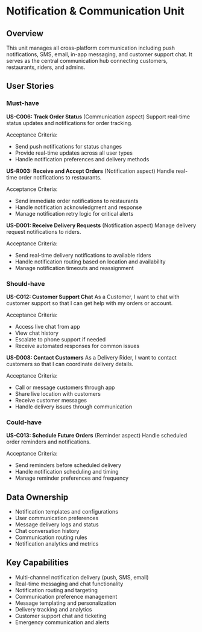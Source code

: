 # Notification & Communication Unit

## Overview
This unit manages all cross-platform communication including push notifications, SMS, email, in-app messaging, and customer support chat. It serves as the central communication hub connecting customers, restaurants, riders, and admins.

## User Stories

### Must-have

**US-C006: Track Order Status** (Communication aspect)
Support real-time status updates and notifications for order tracking.

Acceptance Criteria:
- Send push notifications for status changes
- Provide real-time updates across all user types
- Handle notification preferences and delivery methods

**US-R003: Receive and Accept Orders** (Notification aspect)
Handle real-time order notifications to restaurants.

Acceptance Criteria:
- Send immediate order notifications to restaurants
- Handle notification acknowledgment and response
- Manage notification retry logic for critical alerts

**US-D001: Receive Delivery Requests** (Notification aspect)
Manage delivery request notifications to riders.

Acceptance Criteria:
- Send real-time delivery notifications to available riders
- Handle notification routing based on location and availability
- Manage notification timeouts and reassignment

### Should-have

**US-C012: Customer Support Chat**
As a Customer, I want to chat with customer support so that I can get help with my orders or account.

Acceptance Criteria:
- Access live chat from app
- View chat history
- Escalate to phone support if needed
- Receive automated responses for common issues

**US-D008: Contact Customers**
As a Delivery Rider, I want to contact customers so that I can coordinate delivery details.

Acceptance Criteria:
- Call or message customers through app
- Share live location with customers
- Receive customer messages
- Handle delivery issues through communication

### Could-have

**US-C013: Schedule Future Orders** (Reminder aspect)
Handle scheduled order reminders and notifications.

Acceptance Criteria:
- Send reminders before scheduled delivery
- Handle notification scheduling and timing
- Manage reminder preferences and frequency

## Data Ownership
- Notification templates and configurations
- User communication preferences
- Message delivery logs and status
- Chat conversation history
- Communication routing rules
- Notification analytics and metrics

## Key Capabilities
- Multi-channel notification delivery (push, SMS, email)
- Real-time messaging and chat functionality
- Notification routing and targeting
- Communication preference management
- Message templating and personalization
- Delivery tracking and analytics
- Customer support chat and ticketing
- Emergency communication and alerts